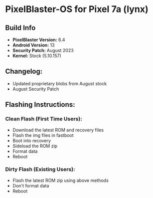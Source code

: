 # PixelBlaster-OS for Pixel 7a (lynx)

## Build Info
- **PixelBlaster Version:** 6.4
- **Android Version:** 13
- **Security Patch:** August 2023
- **Kernel:** Stock (5.10.157)

## **Changelog:**
- Updated proprietary blobs from August stock
- August Security Patch

## **Flashing Instructions:**

### Clean Flash (First Time Users):
- Download the latest ROM and recovery files
- Flash the img files in fastboot
- Boot into recovery
- Sideload the ROM zip
- Format data
- Reboot

### Dirty Flash (Existing Users):
- Flash the latest ROM zip using above methods
- Don't format data
- Reboot
